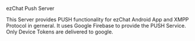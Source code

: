 ezChat Push Server

This Server provides PUSH functionality for ezChat Android App and XMPP Protocol in gerneral. It uses Google Firebase to provide the PUSH Service.
Only Device Tokens are delivered to google.
